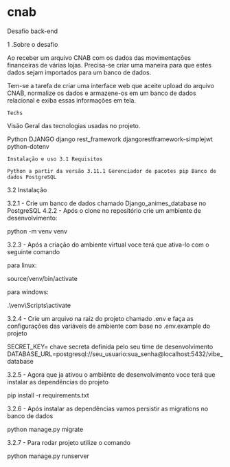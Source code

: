 # cnab
Desafio back-end

1 .Sobre o desafio

Ao receber um arquivo CNAB com os dados das movimentações financeiras de várias lojas. Precisa-se criar uma maneira para que estes dados sejam importados para um banco de dados.

Tem-se a tarefa de criar uma interface web que aceite upload do arquivo CNAB, normalize os dados e armazene-os em um banco de dados relacional e exiba essas informações em tela.

    Techs

Visão Geral das tecnologias usadas no projeto.

Python
DJANGO
django rest_framework
djangorestframework-simplejwt
python-dotenv

    Instalação e uso 3.1 Requisitos

    Python a partir da versão 3.11.1 Gerenciador de pacotes pip Banco de dados PostgreSQL

3.2 Instalação

3.2.1 - Crie um banco de dados chamado Django_animes_database no PostgreSQL 4.2.2 - Após o clone no repositório crie um ambiente de desenvolvimento:

python -m venv venv

3.2.3 - Após a criação do ambiente virtual voce terá que ativa-lo com o seguinte comando

para linux:

source/venv/bin/activate

para windows:

.\venv\Scripts\activate

3.2.4 - Crie um arquivo na raiz do projeto chamado .env e faça as configurações das variáveis de ambiente com base no .env.example do projeto

SECRET_KEY= chave secreta definida pelo seu time de desenvolvimento DATABASE_URL=postgresql://seu_usuario:sua_senha@localhost:5432/vibe_database

3.2.5 - Agora que ja ativou o ambiênte de desenvolvimento voce terá que instalar as dependências do projeto

pip install -r requirements.txt

3.2.6 - Após instalar as dependências vamos persistir as migrations no banco de dados

python manage.py migrate

3.2.7 - Para rodar projeto utilize o comando

python manage.py runserver
